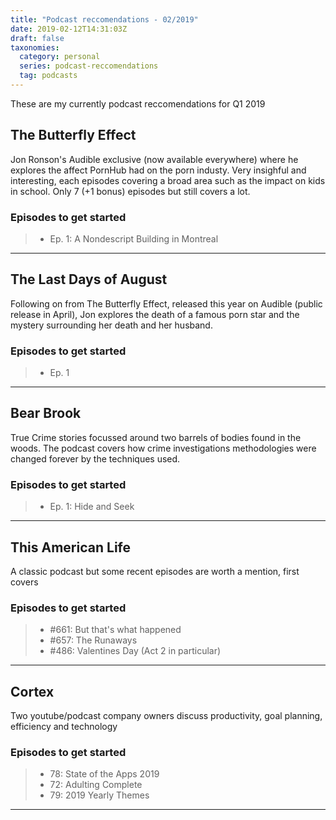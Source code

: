 ```yaml
---
title: "Podcast reccomendations - 02/2019"
date: 2019-02-12T14:31:03Z
draft: false
taxonomies:
  category: personal
  series: podcast-reccomendations
  tag: podcasts
---
```


These are my currently podcast reccomendations for Q1 2019

<!--more-->

The Butterfly Effect
---------------------

Jon Ronson's Audible exclusive (now available everywhere) where he explores the affect PornHub had on the porn industy. Very insighful and interesting, each episodes covering a broad area such as the impact on kids in school. Only 7 (+1 bonus) episodes but still covers a lot.

### Episodes to get started
>- Ep. 1: A Nondescript Building in Montreal

***

The Last Days of August
---------------------

Following on from The Butterfly Effect, released this year on Audible (public release in April), Jon explores the death of a famous porn star and the mystery surrounding her death and her husband.

### Episodes to get started
>- Ep. 1

***

Bear Brook
---------------------

True Crime stories focussed around two barrels of bodies found in the woods. The podcast covers how crime investigations methodologies were changed forever by the techniques used.

### Episodes to get started
>- Ep. 1: Hide and Seek

***

This American Life
---------------------

A classic podcast but some recent episodes are worth a mention, first covers

### Episodes to get started
>- #661: But that's what happened
>- #657: The Runaways
>- #486: Valentines Day (Act 2 in particular)

***

Cortex
---------------------

Two youtube/podcast company owners discuss productivity, goal planning, efficiency and technology

### Episodes to get started
>- 78: State of the Apps 2019
>- 72: Adulting Complete
>- 79: 2019 Yearly Themes

***